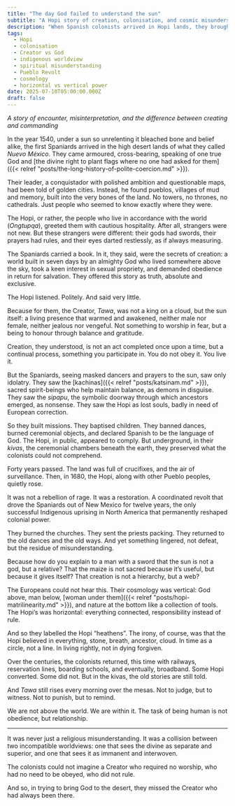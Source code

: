```yaml
---
title: "The day God failed to understand the sun"
subtitle: "A Hopi story of creation, colonisation, and cosmic misunderstanding"
description: "When Spanish colonists arrived in Hopi lands, they brought a vertical god, a book of rules, and very little curiosity."
tags:
  - Hopi
  - colonisation
  - Creator vs God
  - indigenous worldview
  - spiritual misunderstanding
  - Pueblo Revolt
  - cosmology
  - horizontal vs vertical power
date: 2025-07-10T05:00:00.000Z
draft: false
---
```


*A story of encounter, misinterpretation, and the difference between creating and commanding*

In the year 1540, under a sun so unrelenting it bleached bone and belief alike, the first Spaniards arrived in the high desert lands of what they called *Nuevo México*. They came armoured, cross-bearing, speaking of one true God and [the divine right to plant flags where no one had asked for them]({{< relref "posts/the-long-history-of-polite-coercion.md" >}}).

Their leader, a conquistador with polished ambition and questionable maps, had been told of golden cities. Instead, he found pueblos, villages of mud and memory, built into the very bones of the land. No towers, no thrones, no cathedrals. Just people who seemed to know exactly where they were.

The Hopi, or rather, the people who live in accordance with the world (*Ongtupqa*), greeted them with cautious hospitality. After all, strangers were not new. But these strangers were different: their gods had swords, their prayers had rules, and their eyes darted restlessly, as if always measuring.

The Spaniards carried a book. In it, they said, were the secrets of creation: a world built in seven days by an almighty God who lived somewhere above the sky, took a keen interest in sexual propriety, and demanded obedience in return for salvation. They offered this story as truth, absolute and exclusive.

The Hopi listened. Politely. And said very little.

Because for them, the Creator, *Tawa*, was not a king on a cloud, but the sun itself: a living presence that warmed and awakened, neither male nor female, neither jealous nor vengeful. Not something to worship in fear, but a being to honour through balance and gratitude.

Creation, they understood, is not an act completed once upon a time, but a continual process, something you participate in. You do not obey it. You live it.

But the Spaniards, seeing masked dancers and prayers to the sun, saw only idolatry. They saw the [kachinas]({{< relref "posts/katsinam.md" >}}), sacred spirit-beings who help maintain balance, as demons in disguise. They saw the *sipapu*, the symbolic doorway through which ancestors emerged, as nonsense. They saw the Hopi as lost souls, badly in need of European correction.

So they built missions. They baptised children. They banned dances, burned ceremonial objects, and declared Spanish to be the language of God. The Hopi, in public, appeared to comply. But underground, in their *kivas*, the ceremonial chambers beneath the earth, they preserved what the colonists could not comprehend.

Forty years passed. The land was full of crucifixes, and the air of surveillance. Then, in 1680, the Hopi, along with other Pueblo peoples, quietly rose.

It was not a rebellion of rage. It was a restoration. A coordinated revolt that drove the Spaniards out of New Mexico for twelve years, the only successful Indigenous uprising in North America that permanently reshaped colonial power.

They burned the churches. They sent the priests packing. They returned to the old dances and the old ways. And yet something lingered, not defeat, but the residue of misunderstanding.

Because how do you explain to a man with a sword that the sun is not a god, but a relative? That the maize is not sacred because it’s useful, but because it gives itself? That creation is not a hierarchy, but a web?

The Europeans could not hear this. Their cosmology was vertical: God above, man below, [woman under them]({{< relref "posts/hopi-matrilinearity.md" >}}), and nature at the bottom like a collection of tools. The Hopi’s was horizontal: everything connected, responsibility instead of rule.

And so they labelled the Hopi “heathens”. The irony, of course, was that the Hopi believed in everything, stone, breath, ancestor, cloud. In time as a circle, not a line. In living rightly, not in dying forgiven.

Over the centuries, the colonists returned, this time with railways, reservation lines, boarding schools, and eventually, broadband. Some Hopi converted. Some did not. But in the kivas, the old stories are still told.

And *Tawa* still rises every morning over the mesas. Not to judge, but to witness. Not to punish, but to remind.

We are not above the world. We are within it. The task of being human is not obedience, but relationship.

---

It was never just a religious misunderstanding. It was a collision between two incompatible worldviews: one that 
sees the divine as separate and superior, and one that sees it as immanent and interwoven.

The colonists could not imagine a Creator who required no worship, who had no need to be obeyed, who did not rule.

And so, in trying to bring God to the desert, they missed the Creator who had always been there.
